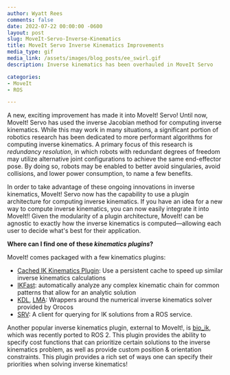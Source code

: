 ```yaml
---
author: Wyatt Rees
comments: false
date: 2022-07-22 00:00:00 -0600
layout: post
slug: MoveIt-Servo-Inverse-Kinematics
title: MoveIt Servo Inverse Kinematics Improvements
media_type: gif
media_link: /assets/images/blog_posts/ee_swirl.gif
description: Inverse kinematics has been overhauled in MoveIt Servo

categories:
- MoveIt
- ROS

---
```


A new, exciting improvement has made it into MoveIt! Servo! Until now, MoveIt! Servo has used the inverse Jacobian method for computing inverse kinematics. While this may work in many situations, a significant portion of robotics research has been dedicated to more performant algorithms for computing inverse kinematics. A primary focus of this research is _redundancy resolution_, in which robots with redundant degrees of freedom may utilize alternative joint configurations to achieve the same end-effector pose. By doing so, robots may be enabled to better avoid singularies, avoid collisions, and lower power consumption, to name a few benefits.

In order to take advantage of these ongoing innovations in inverse kinematics, MoveIt! Servo now has the capability to use a plugin architecture for computing inverse kinematics. If you have an idea for a new way to compute inverse kinematics, you can now easily integrate it into MoveIt!! Given the modularity of a plugin architecture, MoveIt! can be agnostic to exactly how the inverse kinematics is computed&mdash;allowing each user to decide what's best for their application.

**Where can I find one of these _kinematics plugins_?**

MoveIt! comes packaged with a few kinematics plugins:

* [Cached IK Kinematics Plugin](https://github.com/ros-planning/moveit2/tree/main/moveit_kinematics/cached_ik_kinematics_plugin): Use a persistent cache to speed up similar inverse kinematics calculations
* [IKFast](https://github.com/ros-planning/moveit2/tree/main/moveit_kinematics/ikfast_kinematics_plugin): automatically analyze any complex kinematic chain for common patterns that allow for an analytic solution
* [KDL](https://github.com/ros-planning/moveit2/tree/main/moveit_kinematics/kdl_kinematics_plugin), [LMA](https://github.com/ros-planning/moveit2/tree/main/moveit_kinematics/lma_kinematics_plugin): Wrappers around the numerical inverse kinematics solver provided by Orocos
* [SRV](https://github.com/ros-planning/moveit2/tree/main/moveit_kinematics/srv_kinematics_plugin): A client for querying for IK solutions from a ROS service.

Another popular inverse kinematics plugin, external to MoveIt!, is [bio_ik](https://github.com/PickNikRobotics/bio_ik), which was recently ported to ROS 2. This plugin provides the ability to specify cost functions that can prioritize certain solutions to the inverse kinematics problem, as well as provide custom position & orientation constraints. This plugin provides a rich set of ways one can specify their priorities when solving inverse kinematics!

